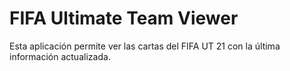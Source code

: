 # FIFA Ultimate Team Viewer

Esta aplicación permite ver las cartas del FIFA UT 21 con la última información actualizada.
